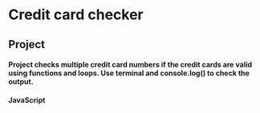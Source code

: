 # Credit card checker

## Project
#### Project checks multiple credit card numbers if the credit cards are valid using functions and loops. Use terminal and console.log() to check the output.

#### JavaScript
